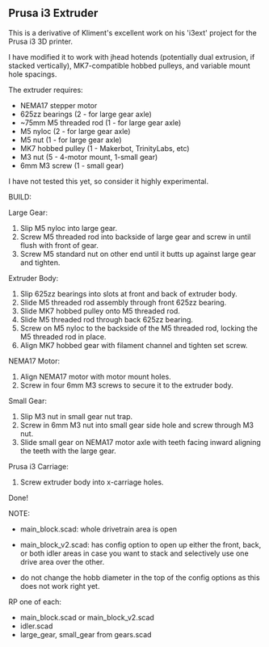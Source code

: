 Prusa i3 Extruder
-----------------

This is a derivative of Kliment's excellent work on his 'i3ext' project for
the Prusa i3 3D printer.

I have modified it to work with jhead hotends (potentially dual extrusion, 
if stacked vertically), MK7-compatible hobbed pulleys, and variable mount 
hole spacings.

The extruder requires:

* NEMA17 stepper motor
* 625zz bearings (2 - for large gear axle)
* ~75mm M5 threaded rod (1 - for large gear axle)
* M5 nyloc (2 - for large gear axle)
* M5 nut (1 - for large gear axle)
* MK7 hobbed pulley (1 - Makerbot, TrinityLabs, etc)
* M3 nut (5 - 4-motor mount, 1-small gear)
* 6mm M3 screw (1 - small gear)

I have not tested this yet, so consider it highly experimental.

BUILD:

Large Gear:
1. Slip M5 nyloc into large gear.
2. Screw M5 threaded rod into backside of large gear and screw in until flush
with front of gear.
3. Screw M5 standard nut on other end until it butts up against large gear and tighten.

Extruder Body:
1. Slip 625zz bearings into slots at front and back of extruder body.
2. Slide M5 threaded rod assembly through front 625zz bearing.
3. Slide MK7 hobbed pulley onto M5 threaded rod.
4. Slide M5 threaded rod through back 625zz bearing.
5. Screw on M5 nyloc to the backside of the M5 threaded rod, locking the M5 threaded 
rod in place.
6. Align MK7 hobbed gear with filament channel and tighten set screw.

NEMA17 Motor: 
1. Align NEMA17 motor with motor mount holes.
2. Screw in four 6mm M3 screws to secure it to the extruder body.

Small Gear:
1. Slip M3 nut in small gear nut trap.
2. Screw in 6mm M3 nut into small gear side hole and screw through M3 nut.
3. Slide small gear on NEMA17 motor axle with teeth facing inward aligning the teeth
with the large gear.

Prusa i3 Carriage:
1. Screw extruder body into x-carriage holes.

Done!


NOTE: 

* main_block.scad: whole drivetrain area is open

* main_block_v2.scad: has config option to open up either the front, back, or 
both idler areas in case you want to stack and selectively use one drive area
over the other.

* do not change the hobb diameter in the top of the config options as this
does not work right yet.


RP one of each:

* main_block.scad or main_block_v2.scad
* idler.scad
* large_gear, small_gear from gears.scad
